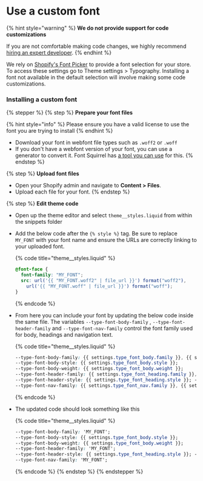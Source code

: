 # Use a custom font

{% hint style="warning" %}
**We do not provide support for code customizations**

If you are not comfortable making code changes, we highly recommend [hiring an expert developer](support/hire-a-shopify-developer.md).
{% endhint %}



We rely on [Shopify's Font Picker](https://www.shopify.ca/partners/blog/font-picker) to provide a font selection for your store. To access these settings go to Theme settings > Typography. Installing a font not available in the default selection will involve making some code customizations.



### Installing a custom font

{% stepper %}
{% step %}
**Prepare your font files**

{% hint style="info" %}
Please ensure you have a valid license to use the font you are trying to install
{% endhint %}

* Download your font in webfont file types such as `.woff2` or `.woff`
* If you don't have a webfont version of your font, you can use a generator to convert it. Font Squirrel has [a tool you can use](https://www.fontsquirrel.com/tools/webfont-generator) for this.
{% endstep %}

{% step %}
**Upload font files**

* Open your Shopify admin and navigate to **Content > Files**.
* Upload each file for your font.
{% endstep %}

{% step %}
**Edit theme code**

* Open up the theme editor and select `theme__styles.liquid` from within the snippets folder
*   Add the below code after the `{% style %}` tag. Be sure to replace `MY_FONT` with your font name and ensure the URLs are correctly linking to your uploaded font.

    {% code title="theme__styles.liquid" %}
    ```css
    @font-face { 
      font-family: "MY_FONT"; 
      src: url('{{ "MY_FONT.woff2" | file_url }}') format("woff2"),  
        url('{{ "MY_FONT.woff" | file_url }}') format("woff"); 
    }
    ```
    {% endcode %}



*   From here you can include your font by updating the below code inside the same file. The variables `--type-font-body-family` , `--type-font-header-family` and `--type-font-nav-family` control the font family used for body, headings and navigation text.

    {% code title="theme__styles.liquid" %}
    ```css
    --type-font-body-family: {{ settings.type_font_body.family }}, {{ settings.type_font_body.fallback_families }};
    --type-font-body-style: {{ settings.type_font_body.style }}; 
    --type-font-body-weight: {{ settings.type_font_body.weight }}; 
    --type-font-header-family: {{ settings.type_font_heading.family }}, {{ settings.type_font_heading.fallback_families }};
    --type-font-header-style: {{ settings.type_font_heading.style }}; --type-font-header-weight: {{ settings.type_font_heading.weight }}; 
    --type-font-nav-family: {{ settings.type_font_nav.family }}, {{ settings.type_font_nav.fallback_families }};
    ```
    {% endcode %}



*   The updated code should look something like this

    {% code title="theme__styles.liquid" %}
    ```css
    --type-font-body-family: 'MY_FONT';
    --type-font-body-style: {{ settings.type_font_body.style }};
    --type-font-body-weight: {{ settings.type_font_body.weight }}; 
    --type-font-header-family: 'MY_FONT'; 
    --type-font-header-style: {{ settings.type_font_heading.style }}; --type-font-header-weight: {{ settings.type_font_heading.weight }}; 
    --type-font-nav-family: 'MY_FONT';
    ```
    {% endcode %}
{% endstep %}
{% endstepper %}

